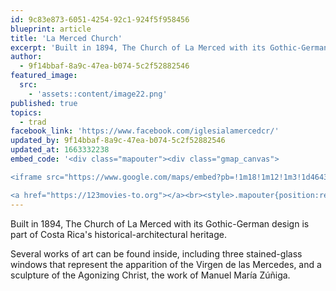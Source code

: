 ```yaml
---
id: 9c83e873-6051-4254-92c1-924f5f958456
blueprint: article
title: 'La Merced Church'
excerpt: 'Built in 1894, The Church of La Merced with its Gothic-German design'
author:
  - 9f14bbaf-8a9c-47ea-b074-5c2f52882546
featured_image:
  src:
    - 'assets::content/image22.png'
published: true
topics:
  - trad
facebook_link: 'https://www.facebook.com/iglesialamercedcr/'
updated_by: 9f14bbaf-8a9c-47ea-b074-5c2f52882546
updated_at: 1663332238
embed_code: '<div class="mapouter"><div class="gmap_canvas">

<iframe src="https://www.google.com/maps/embed?pb=!1m18!1m12!1m3!1d46432.03028513334!2d-84.10952878504554!3d9.92960063782719!2m3!1f0!2f0!3f0!3m2!1i1024!2i768!4f13.1!3m3!1m2!1s0x8fa0e35e9dfbb10f%3A0xc3b558e781f541eb!2sIglesia%20Nuestra%20Se%C3%B1ora%20de%20La%20Merced!5e0!3m2!1ses!2sus!4v1663954989523!5m2!1ses!2sus" width="400" height="300" style="border:0;" allowfullscreen="" loading="lazy" referrerpolicy="no-referrer-when-downgrade"></iframe>

<a href="https://123movies-to.org"></a><br><style>.mapouter{position:relative;text-align:right;height:500px;width:1200px;}</style><style>.gmap_canvas {overflow:hidden;background:none!important;height:500px;width:1200px;}</style></div></div>'
---
```

Built in 1894, The Church of La Merced with its Gothic-German design is part of Costa Rica's historical-architectural heritage. 

Several works of art can be found inside, including three stained-glass windows that represent the apparition of the Virgen de las Mercedes, and a sculpture of the Agonizing Christ, the work of Manuel María Zúñiga.